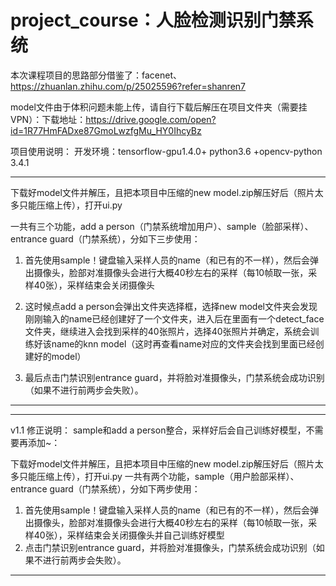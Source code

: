 # project_course：人脸检测识别门禁系统
本次课程项目的思路部分借鉴了：facenet、https://zhuanlan.zhihu.com/p/25025596?refer=shanren7

model文件由于体积问题未能上传，请自行下载后解压在项目文件夹（需要挂VPN）：下载地址：https://drive.google.com/open?id=1R77HmFADxe87GmoLwzfgMu_HY0IhcyBz

项目使用说明：
开发环境：tensorflow-gpu1.4.0+ python3.6 +opencv-python 3.4.1


***

下载好model文件并解压，且把本项目中压缩的new model.zip解压好后（照片太多只能压缩上传），打开ui.py

一共有三个功能，add a person（门禁系统增加用户）、sample（脸部采样）、entrance guard（门禁系统），分如下三步使用：

1.  首先使用sample！键盘输入采样人员的name（和已有的不一样），然后会弹出摄像头，脸部对准摄像头会进行大概40秒左右的采样（每10帧取一张，采样40张），采样结束会关闭摄像头

2.  这时候点add a person会弹出文件夹选择框，选择new model文件夹会发现刚刚输入的name已经创建好了一个文件夹，进入后在里面有一个detect_face文件夹，继续进入会找到采样的40张照片，选择40张照片并确定，系统会训练好该name的knn model（这时再查看name对应的文件夹会找到里面已经创建好的model）

3.  最后点击门禁识别entrance guard，并将脸对准摄像头，门禁系统会成功识别（如果不进行前两步会失败）。

***



***

v1.1 修正说明：
sample和add a person整合，采样好后会自己训练好模型，不需要再添加~：

下载好model文件并解压，且把本项目中压缩的new model.zip解压好后（照片太多只能压缩上传），打开ui.py
一共有两个功能，sample（用户脸部采样）、entrance guard（门禁系统），分如下两步使用：
1.  首先使用sample！键盘输入采样人员的name（和已有的不一样），然后会弹出摄像头，脸部对准摄像头会进行大概40秒左右的采样（每10帧取一张，采样40张），采样结束会关闭摄像头并自己训练好模型
2.  点击门禁识别entrance guard，并将脸对准摄像头，门禁系统会成功识别（如果不进行前两步会失败）。

***
